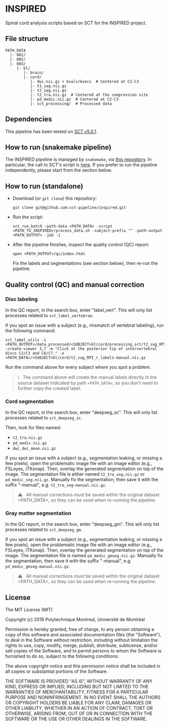 # INSPIRED

Spinal cord analysis scripts based on SCT for the INSPIRED project.

## File structure

~~~
PATH_DATA
  |- 001/
  |- 002/
  |- 003/
     |- bl/
        |- brain/
        |- cord/
           |- dwi.nii.gz + bvals/bvecs  # Centered at C2-C3
           |- t1_sag.nii.gz
           |- t2_sag.nii.gz
           |- t2_tra.nii.gz  # Centered at the compression site
           |- pd_medic.nii.gz  # Centered at C2-C3
           |- sct_processing/  # Processed data
~~~


## Dependencies

This pipeline has been tested on [SCT v5.0.1](https://github.com/neuropoly/spinalcordtoolbox/releases).


## How to run (snakemake pipeline)

The INSPIRED pipeline is managed by `snakemake`, via [this repository](https://github.com/inspiredstudy/inspiredsnakemake).
In particular, the call to SCT's script is [here](https://github.com/inspiredstudy/inspiredsnakemake/blob/master/template/default/Snakefile.j2#L420).
If you prefer to run the pipeline independently, please start from the section
below.


## How to run (standalone)

- Download (or `git clone`) this repository:
  ~~~
  git clone git@github.com:sct-pipeline/inspired.git
  ~~~

- Run the script:
  ~~~
  sct_run_batch -path-data <PATH_DATA> -script <PATH_TO_INSPIRED>/process_data.sh -subject-prefix "" -path-output <PATH_OUTPUT> -job -1
  ~~~

- After the pipeline finishes, inspect the quality control (QC) report:
  ~~~
  open <PATH_OUTPUT>/qc/index.html
  ~~~

  Fix the labels and segmentations (see section below), then re-run the pipeline.


## Quality control (QC) and manual correction

### Disc labeling

In the QC report, in the search box, enter "label_vert". This will only list
processes related to `sct_label_vertebrae`.

If you spot an issue with a subject (e.g., mismatch of vertebral labeling),
run the following command:
~~~
sct_label_utils -i <PATH_OUTPUT>/data_processed/<SUBJECT>bl/cord/processing_sct/t2_sag_RPI_r.nii.gz -create-viewer 3,7 -m "Click at the posterior tip of intervertebral discs C2/C3 and C6/C7." -o <PATH_DATA>/<SUBJECT>bl/cord/t2_sag_RPI_r_labels-manual.nii.gz
~~~

Run the command above for every subject where you spot a problem.

> ℹ️ &nbsp; The command above will create the manual labels directly in the source dataset
indicated by path `<PATH_DATA>`, so you don't need to further copy the created
label.

### Cord segmentation

In the QC report, in the search box, enter "deepseg_sc". This will only list
processes related to `sct_deepseg_sc`.

Then, look for files named:
- `t2_tra.nii.gz`
- `pd_medic.nii.gz`
- `dwi_dwi_mean.nii.gz`

If you spot an issue with a subject (e.g., segmentation leaking, or missing a few pixels), open the problematic image file with an image editor (e.g., FSLeyes, ITKsnap). Then, overlay the generated segmentation on top of the image. The segmentation file is either named `t2_tra_seg.nii.gz` or `pd_medic_seg.nii.gz`. Manually fix the segmentation, then save it with the suffix "-manual", e.g. `t2_tra_seg-manual.nii.gz`.

> ⚠️ &nbsp; All manual corrections _must_ be saved within the original dataset <PATH_DATA>, so they can be used when re-running the pipeline.

### Gray matter segmentation

In the QC report, in the search box, enter "deepseg_gm". This will only list
processes related to `sct_deepseg_gm`.

If you spot an issue with a subject (e.g., segmentation leaking, or missing a few pixels), open the problematic image file with an image editor (e.g., FSLeyes, ITKsnap). Then, overlay the generated segmentation on top of the image. The segmentation file is named `pd_medic_gmseg.nii.gz`. Manually fix the segmentation, then save it with the suffix "-manual", e.g. `pd_medic_gmseg-manual.nii.gz`.

> ⚠️ &nbsp; All manual corrections _must_ be saved within the original dataset <PATH_DATA>, so they can be used when re-running the pipeline.


## License

The MIT License (MIT)

Copyright (c) 2018 Polytechnique Montreal, Université de Montréal

  Permission is hereby granted, free of charge, to any person obtaining a copy of this software and associated documentation files (the "Software"), to deal in the Software without restriction, including without limitation the rights to use, copy, modify, merge, publish, distribute, sublicense, and/or sell copies of the Software, and to permit persons to whom the Software is furnished to do so, subject to the following conditions:

  The above copyright notice and this permission notice shall be included in all copies or substantial portions of the Software.

  THE SOFTWARE IS PROVIDED "AS IS", WITHOUT WARRANTY OF ANY KIND, EXPRESS OR IMPLIED, INCLUDING BUT NOT LIMITED TO THE WARRANTIES OF MERCHANTABILITY, FITNESS FOR A PARTICULAR PURPOSE AND NONINFRINGEMENT. IN NO EVENT SHALL THE AUTHORS OR COPYRIGHT HOLDERS BE LIABLE FOR ANY CLAIM, DAMAGES OR OTHER LIABILITY, WHETHER IN AN ACTION OF CONTRACT, TORT OR OTHERWISE, ARISING FROM, OUT OF OR IN CONNECTION WITH THE SOFTWARE OR THE USE OR OTHER DEALINGS IN THE SOFTWARE.

